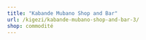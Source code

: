 ```yaml
---
title: "Kabande Mubano Shop and Bar"
url: /kigezi/kabande-mubano-shop-and-bar-3/
shop: commodité
---
```

